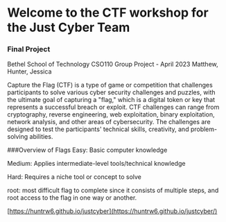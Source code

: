 
# Welcome to the CTF workshop for the Just Cyber Team

### Final Project

Bethel School of Technology
CSO110 Group Project - April 2023
Matthew, Hunter, Jessica

Capture the Flag (CTF) is a type of game or competition that challenges participants to solve various cyber security challenges and puzzles, with the ultimate goal of capturing a "flag," which is a digital token or key that represents a successful breach or exploit.
CTF challenges can range from cryptography, reverse engineering, web exploitation, binary exploitation, network analysis, and other areas of cybersecurity. The challenges are designed to test the participants' technical skills, creativity, and problem-solving abilities.

###Overview of Flags
Easy: Basic computer knowledge

Medium: Applies intermediate-level tools/technical knowledge

Hard: Requires a niche tool or concept to solve

root: most difficult flag to complete since it consists of multiple steps, and root access to the flag in one way or another. 


[https://huntrw6.github.io/justcyber](https://huntrw6.github.io/justcyber/)

